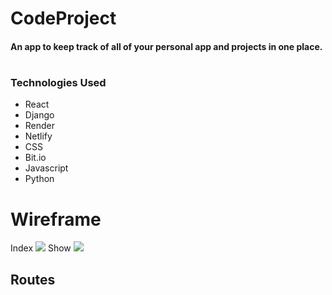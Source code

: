 # CodeProject

#### An app to keep track of all of your personal app and projects in one place.  

#

### Technologies Used

* React
* Django
* Render
* Netlify
* CSS
* Bit.io
* Javascript
* Python

#

# Wireframe

Index
![](https://i.imgur.com/IC7u2QU.png)
Show
![](https://i.imgur.com/LIZsr0K.png)


## Routes